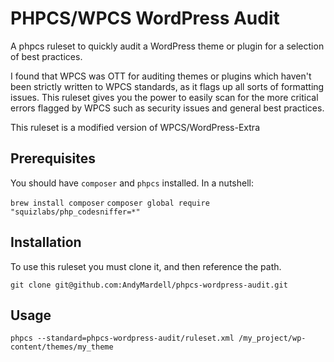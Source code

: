 # PHPCS/WPCS WordPress Audit

A phpcs ruleset to quickly audit a WordPress theme or plugin for a selection of best practices.

I found that WPCS was OTT for auditing themes or plugins which haven't been strictly written to
WPCS standards, as it flags up all sorts of formatting issues. This ruleset gives you the power
to easily scan for the more critical errors flagged by WPCS such as security issues and general
best practices.

This ruleset is a modified version of WPCS/WordPress-Extra

## Prerequisites

You should have `composer` and `phpcs` installed. In a nutshell:

`brew install composer`
`composer global require "squizlabs/php_codesniffer=*"`

## Installation

To use this ruleset you must clone it, and then reference the path.

`git clone git@github.com:AndyMardell/phpcs-wordpress-audit.git`

## Usage

`phpcs --standard=phpcs-wordpress-audit/ruleset.xml /my_project/wp-content/themes/my_theme`


